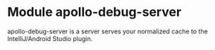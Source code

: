 # Module apollo-debug-server

apollo-debug-server is a server serves your normalized cache to the IntelliJ/Android Studio plugin. 

